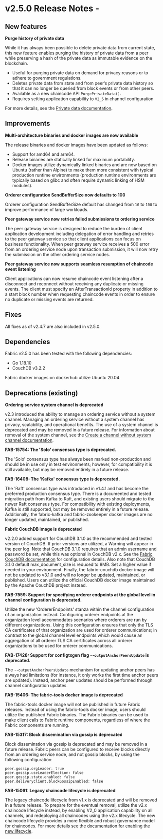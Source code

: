 v2.5.0 Release Notes - <Date TBD>
=================================

New features
------------

**Purge history of private data**

While it has always been possible to delete private data from current state, this new feature enables purging the history of private data from a peer while preserving a hash of the private data as immutable evidence on the blockchain.
* Useful for purging private data on demand for privacy reasons or to adhere to government regulations.
* Deletes private data from state and from peer’s private data history so that it can no longer be queried from block events or from other peers.
* Available as a new chaincode API `PurgePrivateData()`.
* Requires setting application capability to `V2_5` in channel configuration

For more details, see the [Private data documentation](https://hyperledger-fabric.readthedocs.io/en/release-2.5/private-data/private-data.html#purging-private-data).


Improvements
------------
**Multi-architecture binaries and docker images are now available**

The release binaries and docker images have been updated as follows:
* Support for amd64 and arm64.
* Release binaries are statically linked for maximum portability.
* Docker images utilize dynamically linked binaries and are now based on Ubuntu (rather than Alpine) to make them more consistent with typical production runtime environments (production runtime environments are typically based on glibc and often require dynamic linking of HSM modules).

**Orderer configuration SendBufferSize now defaults to 100**

Orderer configuration SendBufferSize default has changed from `10` to `100` to improve performance of large workloads.


**Peer gateway service now retries failed submissions to ordering service**

The peer gateway service is designed to reduce the burden of client application development including delegation of error handling and retries to the peer gateway service so that client applications can focus on business functionality.
When peer gateway service receives a 500 error from an ordering service node upon transaction submission, it will now retry the submission on the other ordering service nodes.

**Peer gateway service now supports seamless resumption of chaincode event listening**

Client applications can now resume chaincode event listening after a disconnect and reconnect without receiving any duplicate or missing events.
The client must specify an AfterTransactionId property in addition to a start block number when requesting chaincode events in order to ensure no duplicate or missing events are returned.


Fixes
-----
All fixes as of v2.4.7 are also included in v2.5.0.


Dependencies
------------
Fabric v2.5.0 has been tested with the following dependencies:
* Go 1.18.10
* CouchDB v3.2.2

Fabric docker images on dockerhub utilize Ubuntu 20.04.


Deprecations (existing)
-----------------------

**Ordering service system channel is deprecated**

v2.3 introduced the ability to manage an ordering service without a system channel.
Managing an ordering service without a system channel has privacy, scalability,
and operational benefits. The use of a system channel is deprecated and may be removed in a future release.
For information about removal of the system channel, see the [Create a channel without system channel documentation](https://hyperledger-fabric.readthedocs.io/en/release-2.3/create_channel/create_channel_participation.html).

**FAB-15754: The 'Solo' consensus type is deprecated.**

The 'Solo' consensus type has always been marked non-production and should be in
use only in test environments; however, for compatibility it is still available,
but may be removed entirely in a future release.

**FAB-16408: The 'Kafka' consensus type is deprecated.**

The 'Raft' consensus type was introduced in v1.4.1 and has become the preferred
production consensus type.  There is a documented and tested migration path from
Kafka to Raft, and existing users should migrate to the newer Raft consensus type.
For compatibility with existing deployments, Kafka is still supported,
but may be removed entirely in a future release.
Additionally, the fabric-kafka and fabric-zookeeper docker images are no longer updated, maintained, or published.

**Fabric CouchDB image is deprecated**

v2.2.0 added support for CouchDB 3.1.0 as the recommended and tested version of CouchDB.
If prior versions are utilized, a Warning will appear in the peer log.
Note that CouchDB 3.1.0 requires that an admin username and password be set,
while this was optional in CouchDB v2.x. See the
[Fabric CouchDB documentation](https://hyperledger-fabric.readthedocs.io/en/v2.2.0/couchdb_as_state_database.html#couchdb-configuration)
for configuration details.
Also note that CouchDB 3.1.0 default max_document_size is reduced to 8MB. Set a higher value if needed in your environment.
Finally, the fabric-couchdb docker image will not be updated to v3.1.0 and will no longer be updated, maintained, or published.
Users can utilize the official CouchDB docker image maintained by the Apache CouchDB project instead.

**FAB-7559: Support for specifying orderer endpoints at the global level in channel configuration is deprecated.**

Utilize the new 'OrdererEndpoints' stanza within the channel configuration of an organization instead.
Configuring orderer endpoints at the organization level accommodates
scenarios where orderers are run by different organizations. Using
this configuration ensures that only the TLS CA certificates of that organization
are used for orderer communications; in contrast to the global channel level endpoints which
would cause an aggregation of all orderer TLS CA certificates across
all orderer organizations to be used for orderer communications.

**FAB-17428: Support for configtxgen flag `--outputAnchorPeersUpdate` is deprecated.**

The `--outputAnchorPeersUpdate` mechanism for updating anchor peers has always had
limitations (for instance, it only works the first time anchor peers are updated).
Instead, anchor peer updates should be performed through channel configuration updates.

**FAB-15406: The fabric-tools docker image is deprecated**

The fabric-tools docker image will not be published in future Fabric releases.
Instead of using the fabric-tools docker image, users should utilize the
published Fabric binaries. The Fabric binaries can be used to make client calls
to Fabric runtime components, regardless of where the Fabric components are running.

**FAB-15317: Block dissemination via gossip is deprecated**

Block dissemination via gossip is deprecated and may be removed in a future release.
Fabric peers can be configured to receive blocks directly from an ordering service
node, and not gossip blocks, by using the following configuration:
```
peer.gossip.orgLeader: true
peer.gossip.useLeaderElection: false
peer.gossip.state.enabled: false
peer.deliveryclient.blockGossipEnabled: false
```

**FAB-15061: Legacy chaincode lifecycle is deprecated**

The legacy chaincode lifecycle from v1.x is deprecated and will be removed
in a future release. To prepare for the eventual removal, utilize the v2.x
chaincode lifecycle instead, by enabling V2_0 application capability on all
channels, and redeploying all chaincodes using the v2.x lifecycle. The new
chaincode lifecycle provides a more flexible and robust governance model
for chaincodes. For more details see the
[documentation for enabling the new lifecycle](https://hyperledger-fabric.readthedocs.io/en/release-2.2/enable_cc_lifecycle.html).
